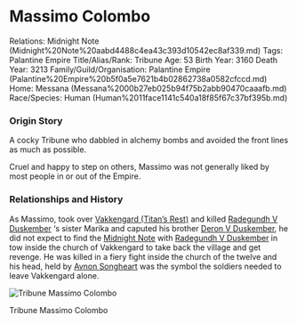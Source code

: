 # Massimo Colombo

Relations: Midnight Note (Midnight%20Note%20aabd4488c4ea43c393d10542ec8af339.md) 
Tags: Palantine Empire
Title/Alias/Rank: Tribune
Age: 53
Birth Year: 3160
Death Year: 3213
Family/Guild/Organisation: Palantine Empire (Palantine%20Empire%20b5f0a5e7621b4b02862738a0582cfccd.md) 
Home: Messana (Messana%2000b27eb025b94f75b2abb90470caaafb.md) 
Race/Species: Human (Human%2011face1141c540a18f85f67c37bf395b.md)

### Origin Story

A cocky Tribune who dabbled in alchemy bombs and avoided the front lines as much as possible.

Cruel and happy to step on others, Massimo was not generally liked by most people in or out of the Empire.

### **Relationships and History**

As Massimo, took over [Vakkengard (Titan’s Rest)](Vakkengard%20(Titan%E2%80%99s%20Rest)%20b8c329549abf41648464107b78a72b2a.md) and killed [Radegundh V Duskember](Radegundh%20V%20Duskember%20ac0c23e3ded6497fb008f10fc5232fbc.md) ‘s sister Marika and caputed his brother [Deron V Duskember](Deron%20V%20Duskember%20dd1dd6f65d3a4723aa6de304304aa79c.md), he did not expect to find the [Midnight Note](Midnight%20Note%20aabd4488c4ea43c393d10542ec8af339.md) with [Radegundh V Duskember](Radegundh%20V%20Duskember%20ac0c23e3ded6497fb008f10fc5232fbc.md) in tow inside the church of Vakkengard to take back the village and get revenge. He was killed in a fiery fight inside the church of the twelve and his head, held by [Avnon Songheart](Avnon%20Songheart%20c80f62bcf27647ff914c434f9f06b9c8.md) was the symbol the soldiers needed to leave Vakkengard alone.

![Tribune Massimo Colombo](Untitled%20138.png)

Tribune Massimo Colombo